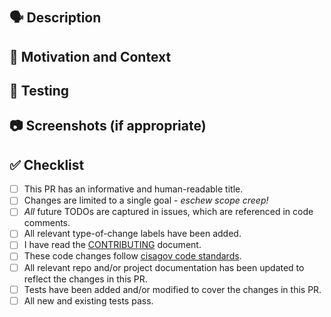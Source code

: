 # <!-- Use the title to describe PR changes in the imperative mood --> #

## 🗣 Description ##

<!-- Describe the "what" of your changes in detail. -->
<!-- To avoid scope creep, limit changes to a single goal. -->

## 💭 Motivation and Context ##

<!-- Why is this change required? -->
<!-- What problem does this change solve? How did you solve it? -->
<!-- Mention any related issue(s) here using appropriate keywords such
<!-- as "closes" or "resolves" to auto-close them on merge. -->

## 🧪 Testing ##

<!-- How did you test your changes? How could someone else test this PR? -->

<!-- Include details of your testing environment, and the tests you ran to -->
<!-- see how your change affects other areas of the code, etc. -->

## 📷 Screenshots (if appropriate) ##

<!-- Remove this section and header if not needed -->

## ✅ Checklist ##

<!-- Remove any of the following that do not apply. -->
<!-- Draft PRs should have one or more un-checked boxes. -->
<!-- If you're unsure about any of these, don't hesitate to ask. -->
<!-- We're here to help! -->

* [ ] This PR has an informative and human-readable title.
* [ ] Changes are limited to a single goal - _eschew scope creep!_
* [ ] _All_ future TODOs are captured in issues, which are referenced
      in code comments.
* [ ] All relevant type-of-change labels have been added.
* [ ] I have read the [CONTRIBUTING](../blob/develop/CONTRIBUTING.md) document.
* [ ] These code changes follow [cisagov code standards](https://github.com/cisagov/development-guide).
* [ ] All relevant repo and/or project documentation has been updated
      to reflect the changes in this PR.
* [ ] Tests have been added and/or modified to cover the changes in this PR.
* [ ] All new and existing tests pass.
